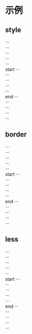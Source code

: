 # 示例


## style

···  
···  
···  
···  
···  
start
···  
···  
···  
···  
···  
end
···  
···  
···  
···  
···  


## border

···  
···  
···  
···  
···  
start
···  
···  
···  
···  
···  
end
···  
···  
···  
···  
···  

## less

···  
···  
···  
···  
···  
start
···  
···  
···  
···  
···  
end
···  
···  
···  
···  
···  
